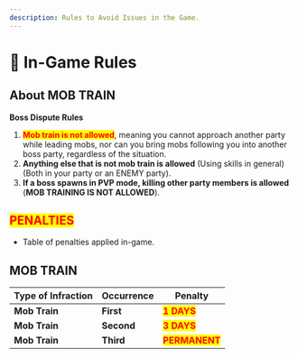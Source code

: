 ```yaml
---
description: Rules to Avoid Issues in the Game.
---
```


# 📜 In-Game Rules

## **About MOB TRAIN**

**Boss Dispute Rules**

1. <mark style="color:red;">**Mob train is not allowed**</mark>, meaning you cannot approach another party while leading mobs, nor can you bring mobs following you into another boss party, regardless of the situation.
2. **Anything else that is not mob train is allowed** (Using skills in general) (Both in your party or an ENEMY party).
3. **If a boss spawns in PVP mode, killing other party members is allowed** (**MOB TRAINING IS NOT ALLOWED**).

## <mark style="color:red;">**PENALTIES**</mark>

* Table of penalties applied in-game.

## MOB TRAIN

| Type of Infraction	 | Occurrence	 | Penalty                                       |
| ------------------- | ----------- | --------------------------------------------- |
| **Mob Train**       | **First**   | <mark style="color:red;">**1 DAYS**</mark>    |
| **Mob Train**       | **Second**  | <mark style="color:red;">**3 DAYS**</mark>    |
| **Mob Train**       | **Third**   | <mark style="color:red;">**PERMANENT**</mark> |
